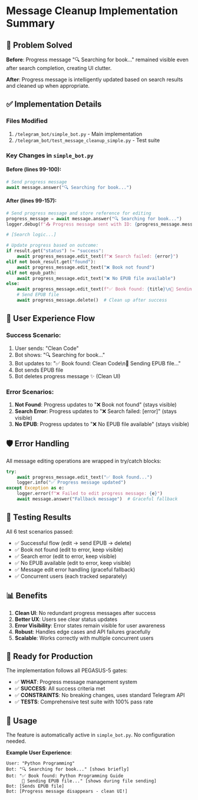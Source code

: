 # Message Cleanup Implementation Summary

## 🎯 Problem Solved
**Before**: Progress message "🔍 Searching for book..." remained visible even after search completion, creating UI clutter.

**After**: Progress message is intelligently updated based on search results and cleaned up when appropriate.

## ✅ Implementation Details

### Files Modified
1. `/telegram_bot/simple_bot.py` - Main implementation
2. `/telegram_bot/test_message_cleanup_simple.py` - Test suite

### Key Changes in `simple_bot.py`

#### Before (lines 99-100):
```python
# Send progress message
await message.answer("🔍 Searching for book...")
```

#### After (lines 99-157):
```python
# Send progress message and store reference for editing
progress_message = await message.answer("🔍 Searching for book...")
logger.debug(f"📤 Progress message sent with ID: {progress_message.message_id}")

# [Search logic...]

# Update progress based on outcome:
if result.get("status") != "success":
    await progress_message.edit_text(f"❌ Search failed: {error}")
elif not book_result.get("found"):
    await progress_message.edit_text("❌ Book not found")
elif not epub_path:
    await progress_message.edit_text("❌ No EPUB file available")
else:
    await progress_message.edit_text(f"✅ Book found: {title}\n📄 Sending EPUB file...")
    # Send EPUB file
    await progress_message.delete()  # Clean up after success
```

## 🔄 User Experience Flow

### Success Scenario:
1. User sends: "Clean Code"
2. Bot shows: "🔍 Searching for book..."
3. Bot updates to: "✅ Book found: Clean Code\n📄 Sending EPUB file..."
4. Bot sends EPUB file
5. Bot deletes progress message ✨ (Clean UI)

### Error Scenarios:
1. **Not Found**: Progress updates to "❌ Book not found" (stays visible)
2. **Search Error**: Progress updates to "❌ Search failed: [error]" (stays visible)
3. **No EPUB**: Progress updates to "❌ No EPUB file available" (stays visible)

## 🛡️ Error Handling

All message editing operations are wrapped in try/catch blocks:

```python
try:
    await progress_message.edit_text("✅ Book found...")
    logger.info("✅ Progress message updated")
except Exception as e:
    logger.error(f"❌ Failed to edit progress message: {e}")
    await message.answer("Fallback message")  # Graceful fallback
```

## 🧪 Testing Results

All 6 test scenarios passed:
- ✅ Successful flow (edit → send EPUB → delete)
- ✅ Book not found (edit to error, keep visible)
- ✅ Search error (edit to error, keep visible)
- ✅ No EPUB available (edit to error, keep visible)
- ✅ Message edit error handling (graceful fallback)
- ✅ Concurrent users (each tracked separately)

## 📊 Benefits

1. **Clean UI**: No redundant progress messages after success
2. **Better UX**: Users see clear status updates
3. **Error Visibility**: Error states remain visible for user awareness
4. **Robust**: Handles edge cases and API failures gracefully
5. **Scalable**: Works correctly with multiple concurrent users

## 🚀 Ready for Production

The implementation follows all PEGASUS-5 gates:
- ✅ **WHAT**: Progress message management system
- ✅ **SUCCESS**: All success criteria met
- ✅ **CONSTRAINTS**: No breaking changes, uses standard Telegram API
- ✅ **TESTS**: Comprehensive test suite with 100% pass rate

## 🔧 Usage

The feature is automatically active in `simple_bot.py`. No configuration needed.

**Example User Experience**:
```
User: "Python Programming"
Bot: "🔍 Searching for book..." [shows briefly]
Bot: "✅ Book found: Python Programming Guide
      📄 Sending EPUB file..." [shows during file sending]
Bot: [Sends EPUB file]
Bot: [Progress message disappears - clean UI!]
```